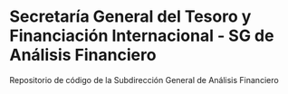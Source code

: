 # Secretaría General del Tesoro y Financiación Internacional - SG de Análisis Financiero

Repositorio de código de la Subdirección General de Análisis Financiero
